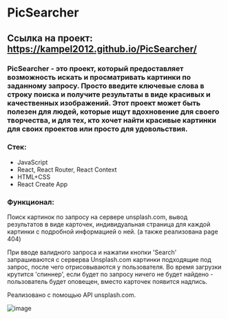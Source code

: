 # PicSearcher

## Ссылка на проект: https://kampel2012.github.io/PicSearcher/

### PicSearcher - это проект, который предоставляет возможность искать и просматривать картинки по заданному запросу. Просто введите ключевые слова в строку поиска и получите результаты в виде красивых и качественных изображений. Этот проект может быть полезен для людей, которые ищут вдохновение для своего творчества, и для тех, кто хочет найти красивые картинки для своих проектов или просто для удовольствия.

### Стек: 
- JavaScript
- React, React Router, React Context
- HTML+CSS
- React Create App

### Функционал:
Поиск картинок по запросу на сервере unsplash.com, вывод результатов в виде карточек, индивидуальная страница для каждой картинки с подробной информацией о ней. (а также реализована page 404)

При вводе валидного запроса и нажатии кнопки 'Search' запрашиваются с серверва Unsplash.com картинки подходящие под запрос, после чего отрисовываются у пользователя.
Во время загрузки крутится 'спиннер', если будет по запросу ничего не будет найдено - пользователь будет оповещен, вместо карточек появится надпись.

Реализовано с помощью API unsplash.com.




![image](https://user-images.githubusercontent.com/117913798/233084146-f21da6a6-f023-446b-a51c-882acd0a7109.png)
